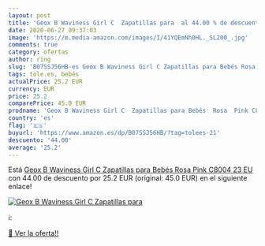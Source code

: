 ```yaml
---
layout: post
title: 'Geox B Waviness Girl C  Zapatillas para  al 44.00 % de descuento'
date: 2020-06-27 09:37:03
image: 'https://m.media-amazon.com/images/I/41YQEmNh0HL._SL200_.jpg'
comments: true
category: ofertas
author: ring
slug: 'B07SSJ56HB-es Geox B Waviness Girl C Zapatillas para Bebés Rosa Pink...'
tags: tole.es, bebés
actualPrice: 25.2 EUR
currency: EUR
price: 25.2
comparePrice: 45.0 EUR
prodname: 'Geox B Waviness Girl C  Zapatillas para Bebés  Rosa  Pink C8004   23 EU'
country: 'es'
flag: '🇪🇸'
buyurl: 'https://www.amazon.es/dp/B07SSJ56HB/?tag=tolees-21'
descuento: '44.00'
average: '25.2'
---
```


Está [Geox B Waviness Girl C  Zapatillas para Bebés  Rosa  Pink C8004   23 EU](https://www.amazon.es/dp/B07SSJ56HB/?tag=tolees-21) con 44.00 de descuento por 25.2 EUR (original: 45.0 EUR) en el siguiente enlace!

[![Geox B Waviness Girl C  Zapatillas para ](https://m.media-amazon.com/images/I/41YQEmNh0HL._SL200_.jpg)](https://www.amazon.es/dp/B07SSJ56HB/?tag=tolees-21)

ℹ️:


[🛒 Ver la oferta!!](https://www.amazon.es/dp/B07SSJ56HB/?tag=tolees-21)
